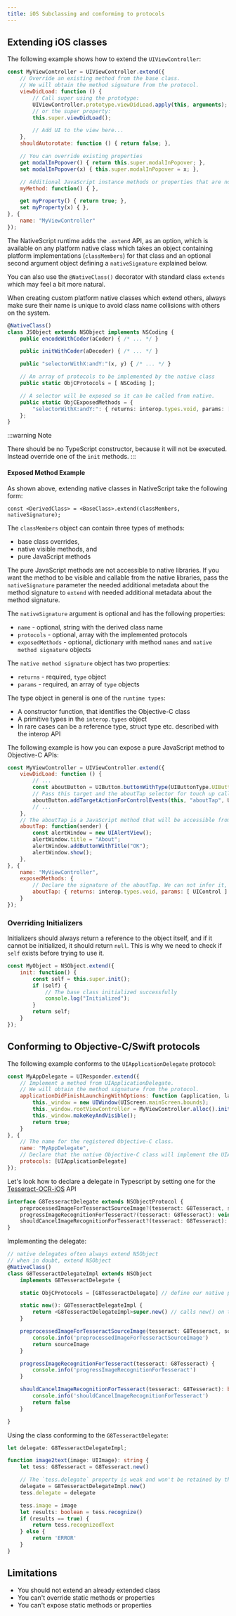 ```yaml
---
title: iOS Subclassing and conforming to protocols
---
```

<!-- TODO: add Preview -->

## Extending iOS classes

The following example shows how to extend the `UIViewController`:

```js
const MyViewController = UIViewController.extend({
    // Override an existing method from the base class.
    // We will obtain the method signature from the protocol.
    viewDidLoad: function () {
        // Call super using the prototype:
        UIViewController.prototype.viewDidLoad.apply(this, arguments);
        // or the super property:
        this.super.viewDidLoad();

        // Add UI to the view here...
    },
    shouldAutorotate: function () { return false; },

    // You can override existing properties
    get modalInPopover() { return this.super.modalInPopover; },
    set modalInPopover(x) { this.super.modalInPopover = x; },

    // Additional JavaScript instance methods or properties that are not accessible from Objective-C code.
    myMethod: function() { },

    get myProperty() { return true; },
    set myProperty(x) { },
}, {
    name: "MyViewController"
});
```

The NativeScript runtime adds the `.extend` API, as an option, which is available on any platform native class which takes an object containing platform implementations (`classMembers`) for that class and an optional second argument object defining a `nativeSignature` explained below.

You can also use the `@NativeClass()` decorator with standard class `extends` which may feel a bit more natural. 

When creating custom platform native classes which extend others, always make sure their name is unique to avoid class name collisions with others on the system.

```ts
@NativeClass()
class JSObject extends NSObject implements NSCoding {
    public encodeWithCoder(aCoder) { /* ... */ }

    public initWithCoder(aDecoder) { /* ... */ }

    public "selectorWithX:andY:"(x, y) { /* ... */ }

    // An array of protocols to be implemented by the native class
    public static ObjCProtocols = [ NSCoding ];

    // A selector will be exposed so it can be called from native.
    public static ObjCExposedMethods = {
        "selectorWithX:andY:": { returns: interop.types.void, params: [ interop.types.id, interop.types.id ] }
    };
}
```

:::warning Note

There should be no TypeScript constructor, because it will not be executed. Instead override one of the `init` methods.
:::

#### Exposed Method Example

As shown above, extending native classes in NativeScript take the following form:

`const <DerivedClass> = <BaseClass>.extend(classMembers, nativeSignature);`

The `classMembers` object can contain three types of methods:

- base class overrides,
- native visible methods, and
- pure JavaScript methods

The pure JavaScript methods are not accessible to native libraries. If you want the method to be visible and callable from the native libraries, pass the `nativeSignature` parameter the needed additional metadata about the method signature  to `extend` with needed additional metadata about the method signature.


The `nativeSignature` argument is optional and has the following properties:

- `name` - optional, string with the derived class name
- `protocols` - optional, array with the implemented protocols
- `exposedMethods` - optional, dictionary with method `names` and `native method signature` objects

The `native method signature` object has two properties:

- `returns` - required, `type` object
- `params` - required, an array of `type` objects

The type object in general is one of the `runtime types`:

- A constructor function, that identifies the Objective-C class
- A primitive types in the `interop.types` object
- In rare cases can be a reference type, struct type etc. described with the interop API


The following example is how you can expose a pure JavaScript method to Objective-C APIs:

```js
const MyViewController = UIViewController.extend({
    viewDidLoad: function () {
        // ...
        const aboutButton = UIButton.buttonWithType(UIButtonType.UIButtonTypeRoundedRect);
        // Pass this target and the aboutTap selector for touch up callback.
        aboutButton.addTargetActionForControlEvents(this, "aboutTap", UIControlEvents.UIControlEventTouchUpInside);
        // ...
    },
    // The aboutTap is a JavaScript method that will be accessible from Objective-C.
    aboutTap: function(sender) {
        const alertWindow = new UIAlertView();
        alertWindow.title = "About";
        alertWindow.addButtonWithTitle("OK");
        alertWindow.show();
    },
}, {
    name: "MyViewController",
    exposedMethods: {
        // Declare the signature of the aboutTap. We can not infer it, since it is not inherited from base class or protocol.
        aboutTap: { returns: interop.types.void, params: [ UIControl ] }
    }
});
```

### Overriding Initializers

Initializers should always return a reference to the object itself, and if it cannot be initialized, it should return `null`. This is why we need to check if `self` exists before trying to use it.

```js
const MyObject = NSObject.extend({
    init: function() {
        const self = this.super.init();
        if (self) {
            // The base class initialized successfully
            console.log("Initialized");
        }
        return self;
    }
});

```

## Conforming to Objective-C/Swift protocols

The following example conforms to the `UIApplicationDelegate` protocol:

```js
const MyAppDelegate = UIResponder.extend({
    // Implement a method from UIApplicationDelegate.
    // We will obtain the method signature from the protocol.
    applicationDidFinishLaunchingWithOptions: function (application, launchOptions) {
        this._window = new UIWindow(UIScreen.mainScreen.bounds);
        this._window.rootViewController = MyViewController.alloc().init();
        this._window.makeKeyAndVisible();
        return true;
    }
}, {
    // The name for the registered Objective-C class.
    name: "MyAppDelegate",
    // Declare that the native Objective-C class will implement the UIApplicationDelegate Objective-C protocol.
    protocols: [UIApplicationDelegate]
});
```

Let's look how to declare a delegate in Typescript by setting one for the [Tesseract-OCR-iOS](https://github.com/gali8/Tesseract-OCR-iOS/wiki/Using-Tesseract-OCR-iOS/6510b29bbf18655f29a26f484b00a24cc66ed88b) API

```ts
interface G8TesseractDelegate extends NSObjectProtocol {
    preprocessedImageForTesseractSourceImage?(tesseract: G8Tesseract, sourceImage: UIImage): UIImage;
    progressImageRecognitionForTesseract?(tesseract: G8Tesseract): void;
    shouldCancelImageRecognitionForTesseract?(tesseract: G8Tesseract): boolean;
}
```

Implementing the delegate:

```ts
// native delegates often always extend NSObject
// when in doubt, extend NSObject
@NativeClass()
class G8TesseractDelegateImpl extends NSObject 
    implements G8TesseractDelegate {

    static ObjCProtocols = [G8TesseractDelegate] // define our native protocols

    static new(): G8TesseractDelegateImpl {
        return <G8TesseractDelegateImpl>super.new() // calls new() on the NSObject
    }

    preprocessedImageForTesseractSourceImage(tesseract: G8Tesseract, sourceImage: UIImage): UIImage {
        console.info('preprocessedImageForTesseractSourceImage')
        return sourceImage
    }

    progressImageRecognitionForTesseract(tesseract: G8Tesseract) {
        console.info('progressImageRecognitionForTesseract')
    }

    shouldCancelImageRecognitionForTesseract(tesseract: G8Tesseract): boolean {
        console.info('shouldCancelImageRecognitionForTesseract')
        return false
    }

}
```

Using the class conforming to the `G8TesseractDelegate`:

```ts
let delegate: G8TesseractDelegateImpl;

function image2text(image: UIImage): string {
    let tess: G8Tesseract = G8Tesseract.new()

    // The `tess.delegate` property is weak and won't be retained by the Objective-C runtime so you should manually keep the delegate JS object alive as long the tessaract instance is alive
    delegate = G8TesseractDelegateImpl.new()
    tess.delegate = delegate

    tess.image = image
    let results: boolean = tess.recognize()
    if (results == true) {
        return tess.recognizedText
    } else {
        return 'ERROR'
    }
}

```

## Limitations

- You should not extend an already extended class
- You can't override static methods or properties
- You can't expose static methods or properties
